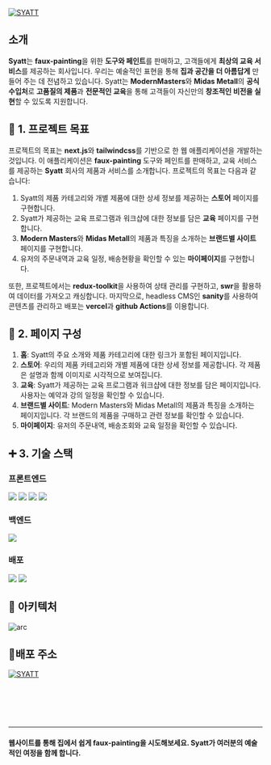<a href="https://syatt-deploy.vercel.app" target="_blank">![SYATT](https://github.com/New-Syatte/Syatte/assets/84277185/c3fce81b-e391-4bb3-a73b-73b8a2f3eb76)</a>

## 소개

**Syatt**는 **faux-painting**을 위한 **도구와 페인트**를 판매하고, 고객들에게 **최상의 교육 서비스**를 제공하는 회사입니다. 우리는 예술적인 표현을 통해 **집과 공간을 더 아름답게** 만들어 주는 데 전념하고 있습니다. Syatt는 **ModernMasters**와 **Midas Metall**의 **공식 수입처**로 **고품질의 제품**과 **전문적인 교육**을 통해 고객들이 자신만의 **창조적인 비전을 실현**할 수 있도록 지원합니다.

## 🎈 1. 프로젝트 목표

프로젝트의 목표는 **next.js**와 **tailwindcss**를 기반으로 한 웹 애플리케이션을 개발하는 것입니다. 이 애플리케이션은 **faux-painting** 도구와 페인트를 판매하고, 교육 서비스를 제공하는 **Syatt** 회사의 제품과 서비스를 소개합니다. 프로젝트의 목표는 다음과 같습니다:

1. Syatt의 제품 카테고리와 개별 제품에 대한 상세 정보를 제공하는 **스토어** 페이지를 구현합니다.
2. Syatt가 제공하는 교육 프로그램과 워크샵에 대한 정보를 담은 **교육** 페이지를 구현합니다.
3. **Modern Masters**와 **Midas Metall**의 제품과 특징을 소개하는 **브랜드별 사이트** 페이지를 구현합니다.
4. 유저의 주문내역과 교육 일정, 배송현황을 확인할 수 있는 **마이페이지**를 구현합니다.

또한, 프로젝트에서는 **redux-toolkit**을 사용하여 상태 관리를 구현하고, **swr**을 활용하여 데이터를 가져오고 캐싱합니다. 마지막으로, headless CMS인 **sanity**를 사용하여 콘텐츠를 관리하고 배포는 **vercel**과 **github Actions**를 이용합니다.

## 📑 2. 페이지 구성

1. **홈**: Syatt의 주요 소개와 제품 카테고리에 대한 링크가 포함된 페이지입니다.
2. **스토어**: 우리의 제품 카테고리와 개별 제품에 대한 상세 정보를 제공합니다. 각 제품은 설명과 함께 이미지로 시각적으로 보여집니다.
3. **교육**: Syatt가 제공하는 교육 프로그램과 워크샵에 대한 정보를 담은 페이지입니다. 사용자는 예약과 강의 일정을 확인할 수 있습니다.
4. **브랜드별 사이트**: Modern Masters와 Midas Metall의 제품과 특징을 소개하는 페이지입니다. 각 브랜드의 제품을 구매하고 관련 정보를 확인할 수 있습니다.
5. **마이페이지**: 유저의 주문내역, 배송조회와 교육 일정을 확인할 수 있습니다.

## ➕ 3. 기술 스택

### 프론트엔드

<img src="https://img.shields.io/badge/Nextjs13-black?style=for-the-badge&logo=next.js&logoColor=white">
<img src="https://img.shields.io/badge/typescript-skyblue?style=for-the-badge&logo=typescript&logoColor=white">
<img src="https://img.shields.io/badge/reduxtoolkit-orange?style=for-the-badge&logo=redux&logoColor=white">
<img src="https://img.shields.io/badge/tailwindcss-blue?style=for-the-badge&logo=tailwindcss&logoColor=white">

### 백엔드

<img src="https://img.shields.io/badge/sanity-orange?style=for-the-badge&logo=sanity&logoColor=white">

### 배포

<img src="https://img.shields.io/badge/vercel-black?style=for-the-badge&logo=vercel&logoColor=white">
<img src="https://img.shields.io/badge/github Actions-gray?style=for-the-badge&logo=github&logoColor=white">

## 🔨 아키텍처
![arc](https://github.com/New-Syatte/Syatte/assets/84277185/9a9b93e6-e5cf-401e-a666-54ecce68be4a)



## 🎊배포 주소
<a href="https://syatt-deploy.vercel.app" target="_blank">![SYATT](https://github.com/New-Syatte/Syatte/assets/84277185/c3fce81b-e391-4bb3-a73b-73b8a2f3eb76)</a>


<br/>
<br/>
<br/>
<br/>

---

#### 웹사이트를 통해 집에서 쉽게 faux-painting을 시도해보세요. Syatt가 여러분의 예술적인 여정을 함께 합니다.
